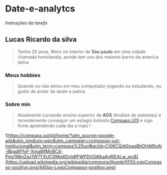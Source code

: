 # Date-e-analytcs
###### Instruções da tarefa

## Lucas Ricardo da silva
> Tenho 20 anos, Moro no interior de **São paulo** em uma cidade chamada hortolandia, aonde tem uns dos maiores barrio da america latina

### Meus hobbies 
> Quando eu não estou em meu computador jogando ou estudando, eu gosto de andar de skate e patins

### Sobre min
> Atualmente cursando ensino superior de **ADS** (Análise de sistemas) e recentemente conseguir um estagio bolsista [Compass.UOl](https://compass.uol/pt/home/?utm_source=google-ads&utm_medium=ppc&utm_campaign=compasso-uol-institucional&utm_term=compass%20uol&gclid=Cj0KCQiAutyfBhCMARIsAMgcRJTeZfCHuAzaRmbHdDr9JuqAWMK83Si2CONQqLolqpiELnycb2HfT7oaAm-eEALw_wcB) e sigo firme aprendendo cada dia a mais !


![https://compass.uol/pt/home/?utm_source=google-ads&utm_medium=ppc&utm_campaign=compasso-uol-institucional&utm_term=compass%20uol&gclid=Cj0KCQiA0oagBhDHARIsAI-BbgdtFfvF-Xma8IfMvBC4-Pmz1MmZaz1W7YXUC0Mpj6DnldfFWPDVQWkaAvRIEALw_wcB](https://upload.wikimedia.org/wikipedia/commons/thumb/f/f3/LogoCompasso-positivo.png/440px-LogoCompasso-positivo.png)

